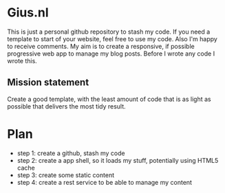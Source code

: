 # Gius.nl
This is just a personal github repository to stash my code. If you need a template to start of your website, feel free to use my code. Also I'm happy to receive comments. My aim is to create a responsive, if possible progressive web app to manage my blog posts. Before I wrote any code I wrote this.

## Mission statement
Create a good template, with the least amount of code that is as light as possible that delivers the most tidy result.

# Plan
- step 1: create a github, stash my code
- step 2: create a app shell, so it loads my stuff, potentially using HTML5 cache
- step 3: create some static content
- step 4: create a rest service to be able to manage my content

